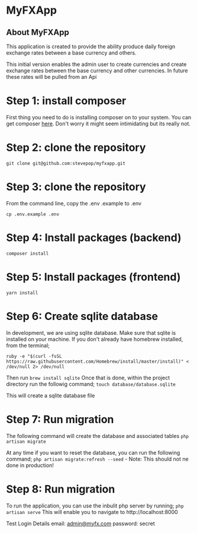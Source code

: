 # MyFXApp

## About MyFXApp

This application is created to provide the ability produce daily foreign exchange rates between a base currency and others.


This initial version enables the admin user to create currencies and create exchange rates between the base currency and other currencies. In future these rates will be pulled from an Api

# Step 1: install composer
First thing you need to do is installing composer on to your system. You can get composer [here](https://getcomposer.org/download/). Don't worry it might seem intimidating but its really not.

# Step 2: clone the repository
```
git clone git@github.com:stevepop/myfxapp.git
```
# Step 3: clone the repository
From the command line, copy the .env .example to .env
```
cp .env.example .env
```

# Step 4: Install packages (backend)
`composer install`

# Step 5: Install packages (frontend)
`yarn install`

# Step 6: Create sqlite database
In development, we are using sqlite database. Make sure that sqlite is installed on your machine. If you don't already have homebrew installed, from the terminal;
```
ruby -e "$(curl -fsSL https://raw.githubusercontent.com/Homebrew/install/master/install)" < /dev/null 2> /dev/null
```
Then run `brew install sqlite`
Once that is done, within the project directory run the followig command;
`touch database/database.sqlite`

This will create a sqlite database file

# Step 7: Run migration
The following command will create the database and associated tables
`php artisan migrate`

At any time if you want to reset the database, you can run the following command;
`php artisan migrate:refresh --seed`  - Note: This should not ne done in production!

# Step 8: Run migration
To run the application, you can use the inbulit php server by running;
`php artisan serve`
This will enable you to navigate to http://localhost:8000

Test Login Details
email: admin@myfx.com
password: secret


